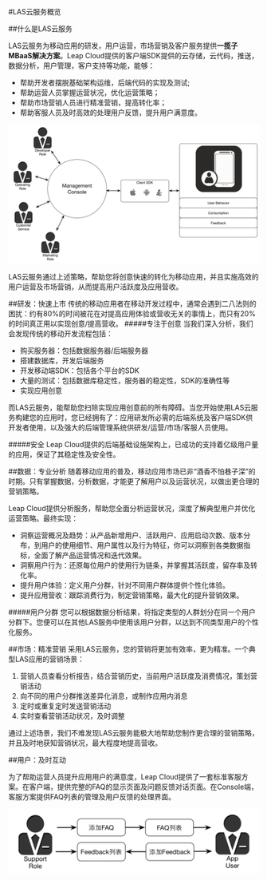 #LAS云服务概览

##什么是LAS云服务

LAS云服务为移动应用的研发，用户运营，市场营销及客户服务提供**一揽子MBaaS解决方案**。Leap Cloud提供的客户端SDK提供的云存储，云代码，推送，数据分析，用户管理，客户支持等功能，能够：

* 帮助开发者摆脱基础架构运维，后端代码的实现及测试;
* 帮助运营人员掌握运营状况，优化运营策略；
* 帮助市场营销人员进行精准营销，提高转化率；
* 帮助客服人员及时高效的处理用户反馈，提升用户满意度。

![imgOVBusinessFlow](../../../images/imgOVBusinessFlow.png)

LAS云服务通过上述策略，帮助您将创意快速的转化为移动应用，并且实施高效的用户运营及市场营销，从而提高用户活跃度及应用营收。

##研发：快速上市
传统的移动应用者在移动开发过程中，通常会遇到二八法则的困扰：约有80%的时间被花在对提高应用体验或营收无关的事情上，而只有20%的时间真正用以实现创意/提高营收。
#####专注于创意
当我们深入分析，我们会发现传统的移动开发流程包括：

* 购买服务器：包括数据服务器/后端服务器
* 搭建数据库，开发后端服务
* 开发移动端SDK：包括各个平台的SDK
* 大量的测试：包括数据库稳定性，服务器的稳定性，SDK的准确性等
* 实现应用创意

而LAS云服务，能帮助您扫除实现应用创意前的所有障碍。当您开始使用LAS云服务构建您的应用时，您已经拥有了：应用研发所必需的后端系统及客户端SDK供开发者使用，以及强大的后端管理系统供研发/运营/市场/客服人员使用。

#####安全
Leap Cloud提供的后端基础设施架构上，已成功的支持着亿级用户量的应用，保证了其稳定性及安全性。

##数据：专业分析
随着移动应用的普及，移动应用市场已非“酒香不怕巷子深”的时期。只有掌握数据，分析数据，才能更了解用户以及运营状况，以做出更合理的营销策略。

Leap Cloud提供分析服务，帮助您全面分析运营状况，深度了解典型用户并优化运营策略。最终实现：

*	洞察运营概况及趋势：从产品新增用户、活跃用户、应用启动次数、版本分布，到用户的使用细节、用户属性以及行为特征，你可以洞察到各类数据指标，全面了解产品运营情况和迭代效果。
*	洞察用户行为：还原每位用户的使用行为链条，并掌握其活跃度，留存率及转化率。
*	提升用户体验：定义用户分群，针对不同用户群体提供个性化体验。
*	提升应用营收：跟踪消费行为，制定营销策略，最大化的提升营销效果。

#####用户分群
您可以根据数据分析结果，将指定类型的人群划分在同一个用户分群下。您便可以在其他LAS服务中使用该用户分群，以达到不同类型用户的个性化服务。

##市场：精准营销
采用LAS云服务，您的营销将更加有效率，更为精准。一个典型LAS应用的营销场景：

1. 营销人员查看分析报告，结合营销历史，当前用户活跃度及消费情况，策划营销活动
2. 向不同的用户分群推送差异化消息，或制作应用内消息
3. 定时或重复定时发送营销活动
4. 实时查看营销活动状况，及时调整

通过上述场景，我们不难发现LAS云服务能极大地帮助您制作更合理的营销策略，并且及时地获知营销状况，最大程度地提高营收。

##用户：及时互动

为了帮助运营人员提升应用用户的满意度，Leap Cloud提供了一套标准客服方案。在客户端，提供完整的FAQ的显示页面及问题反馈对话页面。在Console端，
客服方案提供FAQ列表的管理及用户反馈的处理界面。

![imgOVSupport](../../../images/imgOVSupport.png) 


